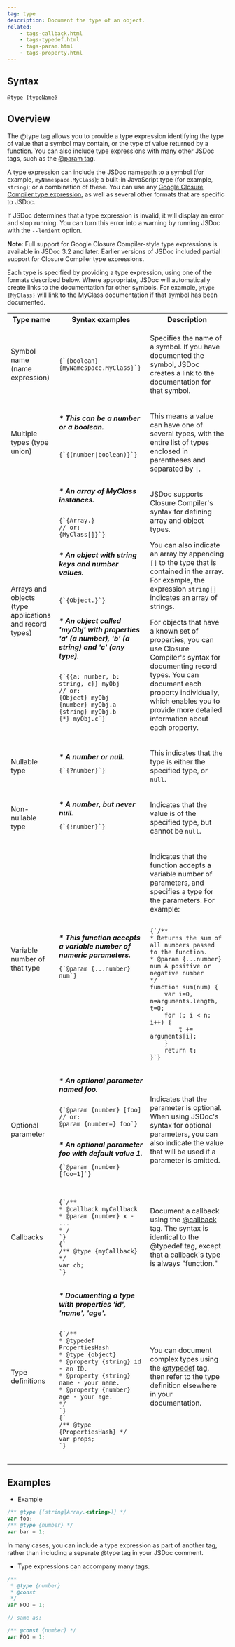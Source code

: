 ```yaml
---
tag: type
description: Document the type of an object.
related:
    - tags-callback.html
    - tags-typedef.html
    - tags-param.html
    - tags-property.html
---
```


## Syntax

`@type {typeName}`

## Overview

The @type tag allows you to provide a type expression identifying the type of value that a symbol
may contain, or the type of value returned by a function. You can also include type expressions with
many other JSDoc tags, such as the [@param tag][param-tag].

A type expression can include the JSDoc namepath to a symbol (for example, `myNamespace.MyClass`); a
built-in JavaScript type (for example, `string`); or a combination of these. You can use any
[Google Closure Compiler type expression][closure], as well as several other formats that are
specific to JSDoc.

If JSDoc determines that a type expression is invalid, it will display an error and stop running.
You can turn this error into a warning by running JSDoc with the `--lenient` option.

**Note**: Full support for Google Closure Compiler-style type expressions is available
in JSDoc 3.2 and later. Earlier versions of JSDoc included partial support for Closure Compiler type
expressions.

Each type is specified by providing a type expression, using one of the formats described below.
Where appropriate, JSDoc will automatically create links to the documentation for other symbols. For
example, `@type {MyClass}` will link to the MyClass documentation if that symbol has been
documented.

<table id="jsdoc-types" name="jsdoc-types">
<tr>
    <th>Type name</th>
    <th>Syntax examples</th>
    <th>Description</th>
</tr>

<tr>
    <td>Symbol name (name expression)</td>
    <td>
        <pre><code>
{`{boolean}
{myNamespace.MyClass}`}
        </code></pre>
    </td>
    <td>
        <p>
            Specifies the name of a symbol. If you have documented the symbol, JSDoc creates a link to the
            documentation for that symbol.
        </p>
    </td>
</tr>

<tr>
    <td>Multiple types (type union)</td>
    <td>
        <b><i>* This can be a number or a boolean.</i></b>
        <pre><code>
            {`{(number|boolean)}`}
        </code></pre>
    </td>
    <td>
        <p>
            This means a value can have one of several types, with the entire list of types enclosed in
            parentheses and separated by <code>|</code>.
        </p>
    </td>
</tr>

<tr>
    <td>Arrays and objects (type applications and record types)</td>
    <td>
        <b><i>* An array of MyClass instances.</i></b>
        <pre><code>
{`{Array.<MyClass>}
// or:
{MyClass[]}`}
        </code></pre>
        <b><i>* An object with string keys and number values.</i></b>
        <pre><code>
            {`{Object.<string, number>}`}
        </code></pre>
        <b><i>* An object called 'myObj' with properties 'a' (a number), 'b' (a string) and 'c' (any type).</i></b>
        <pre><code>
{`{{a: number, b: string, c}} myObj
// or:
{Object} myObj
{number} myObj.a
{string} myObj.b
{*} myObj.c`}
        </code></pre>
    </td>
    <td>
    <p>JSDoc supports Closure Compiler's syntax for defining array and object types.
</p>
    <p>
        You can also indicate an array by appending <code>[]</code> to the type that is contained in the
        array. For example, the expression <code>string[]</code> indicates an array of strings.
    </p>
    <p>
        For objects that have a known set of properties, you can use Closure Compiler's syntax for
        documenting record types. You can document each property individually, which enables you to
        provide more detailed information about each property.
    </p>
    </td>
</tr>

<tr>
    <td>Nullable type</td>
<td>
    <b><i>* A number or null.</i></b>
    <pre><code>{`{?number}`}</code></pre>
</td>
<td>
    <p>
        This indicates that the type is either the specified type, or <code>null</code>.
    </p>
</td>
</tr>

<tr>
<td>Non-nullable type</td>
<td>
    <b><i>* A number, but never null.</i></b>
    <pre><code>{`{!number}`}</code></pre>
</td>
<td>
    <p>
    Indicates that the value is of the specified type, but cannot be <code>null</code>.
    </p>
</td>
</tr>

<tr>
    <td>Variable number of that type</td>
    <td>
        <b><i>* This function accepts a variable number of numeric parameters.</i></b>
        <pre><code>{`@param {...number} num`}</code></pre>
    </td>
    <td>
        <p>
            Indicates that the function accepts a variable number of parameters, and specifies a type for the parameters. For example:
        </p>
        <pre><code>
{`/**
* Returns the sum of all numbers passed to the function.
* @param {...number} num A positive or negative number
*/
function sum(num) {
    var i=0, n=arguments.length, t=0;
    for (; i < n; i++) {
        t += arguments[i];
    }
    return t;
}`}
        </code></pre>
    </td>
</tr>

<tr>
<td>Optional parameter</td>
<td>
    <b><i>* An optional parameter named foo.</i></b>
    <pre><code>
{`@param {number} [foo]
// or:
@param {number=} foo`}
    </code></pre>
    <b><i>* An optional parameter foo with default value 1.</i></b>
    <pre><code>{`@param {number} [foo=1]`}</code></pre>
</td>
<td>
    <p>
        Indicates that the parameter is optional. When using JSDoc's syntax for optional parameters, you can also indicate the value that will be used if a parameter is omitted.
    </p>
</td>
</tr>

<tr>
    <td>Callbacks</td>
    <td>
        <pre><code>
{`/**
* @callback myCallback
* @param {number} x - ...
* /
`}
{`
/** @type {myCallback} */
var cb;
`}
        </code></pre>
    </td>
<td>
    <p>
        Document a callback using the <a href="tags-callback">@callback</a> tag. The syntax is identical to the @typedef tag, except that a callback's type is always "function."
    </p>
</td>
</tr>

<tr>
    <td>Type definitions</td>
    <td>
        <b><i>* Documenting a type with properties 'id', 'name', 'age'.</i></b>
        <pre><code>
{`/**
* @typedef PropertiesHash
* @type {object}
* @property {string} id - an ID.
* @property {string} name - your name.
* @property {number} age - your age.
*/ 
`}
{`
/** @type {PropertiesHash} */
var props;
`}
        </code></pre>
    </td>
    <td>
        <p>
            You can document complex types using the <a href="tags-typedef">@typedef</a> tag, then refer to the type definition elsewhere in your documentation.
        </p>
    </td>
</tr>
</table>

## Examples

-   Example

```js
/** @type {(string|Array.<string>)} */
var foo;
/** @type {number} */
var bar = 1;
```

In many cases, you can include a type expression as part of another tag, rather than including a
separate @type tag in your JSDoc comment.

-   Type expressions can accompany many tags.

```js
/**
 * @type {number}
 * @const
 */
var FOO = 1;

// same as:

/** @const {number} */
var FOO = 1;
```

[closure]: https://github.com/google/closure-compiler/wiki/Annotating-JavaScript-for-the-Closure-Compiler#type-expressions
[param-tag]: tags-param
